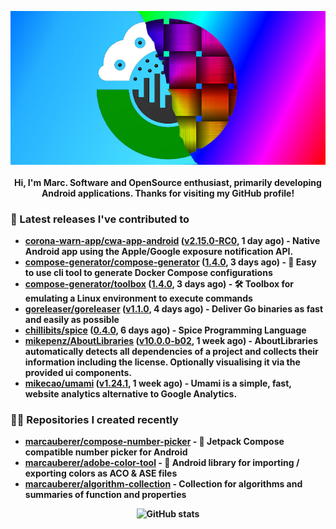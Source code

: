 <p align="center">
	<img src="https://raw.githubusercontent.com/marcauberer/marcauberer/master/images/frontpage-image.jpg">
	<br><br>
	<b>Hi, I'm Marc. Software and OpenSource enthusiast, primarily developing Android applications. Thanks for visiting my GitHub profile!
</p>

### 🚀 Latest releases I've contributed to


- [corona-warn-app/cwa-app-android](https://github.com/corona-warn-app/cwa-app-android) ([v2.15.0-RC0](https://github.com/corona-warn-app/cwa-app-android/releases/tag/v2.15.0-RC0), 1 day ago) - Native Android app using the Apple/Google exposure notification API.
- [compose-generator/compose-generator](https://github.com/compose-generator/compose-generator) ([1.4.0](https://github.com/compose-generator/compose-generator/releases/tag/1.4.0), 3 days ago) - 🐳 Easy to use cli tool to generate Docker Compose configurations
- [compose-generator/toolbox](https://github.com/compose-generator/toolbox) ([1.4.0](https://github.com/compose-generator/toolbox/releases/tag/1.4.0), 3 days ago) - 🛠️ Toolbox for emulating a Linux environment to execute commands
- [goreleaser/goreleaser](https://github.com/goreleaser/goreleaser) ([v1.1.0](https://github.com/goreleaser/goreleaser/releases/tag/v1.1.0), 4 days ago) - Deliver Go binaries as fast and easily as possible
- [chillibits/spice](https://github.com/chillibits/spice) ([0.4.0](https://github.com/chillibits/spice/releases/tag/0.4.0), 6 days ago) - Spice Programming Language
- [mikepenz/AboutLibraries](https://github.com/mikepenz/AboutLibraries) ([v10.0.0-b02](https://github.com/mikepenz/AboutLibraries/releases/tag/v10.0.0-b02), 1 week ago) - AboutLibraries automatically detects all dependencies of a project and collects their information including the license. Optionally visualising it via the provided ui components.
- [mikecao/umami](https://github.com/mikecao/umami) ([v1.24.1](https://github.com/mikecao/umami/releases/tag/v1.24.1), 1 week ago) - Umami is a simple, fast, website analytics alternative to Google Analytics.

### 👨‍💻 Repositories I created recently
- [marcauberer/compose-number-picker](https://github.com/marcauberer/compose-number-picker) - 🔢 Jetpack Compose compatible number picker for Android
- [marcauberer/adobe-color-tool](https://github.com/marcauberer/adobe-color-tool) - 🎨 Android library for importing / exporting colors as ACO &amp; ASE files
- [marcauberer/algorithm-collection](https://github.com/marcauberer/algorithm-collection) - Collection for algorithms and summaries of function and properties

<p align="center">
	<img src="https://github-readme-stats.vercel.app/api?username=marcauberer&show_icons=true&theme=dark" alt="GitHub stats">
</p>
